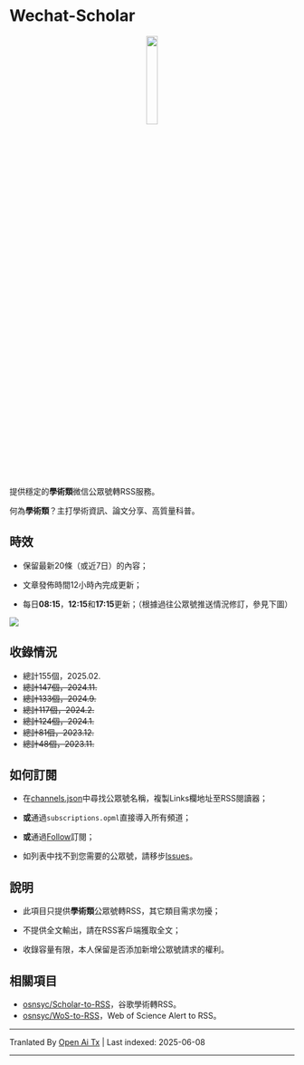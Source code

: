 # Wechat-Scholar

<div align=center>
<img src="https://raw.githubusercontent.com/osnsyc/Wechat-Scholar/refs/heads/main/doc/logo.png" width="20%" height="20%">
</div>

提供穩定的**學術類**微信公眾號轉RSS服務。

何為**學術類**？主打學術資訊、論文分享、高質量科普。

## 時效

- 保留最新20條（或近7日）的內容；

- 文章發佈時間12小時內完成更新；

- 每日**08:15**，**12:15**和**17:15**更新；（根據過往公眾號推送情況修訂，參見下圖）

![](https://raw.githubusercontent.com/osnsyc/Wechat-Scholar/main/doc/push_time.png)

## 收錄情況

- 總計155個，2025.02.
- ~~總計147個，2024.11.~~
- ~~總計133個，2024.9.~~
- ~~總計117個，2024.2.~~
- ~~總計124個，2024.1.~~
- ~~總計81個，2023.12.~~
- ~~總計48個，2023.11.~~

## 如何訂閱

- 在[channels.json](https://raw.githubusercontent.com/osnsyc/Wechat-Scholar/main/channels.json)中尋找公眾號名稱，複製Links欄地址至RSS閱讀器；

- **或**通過`subscriptions.opml`直接導入所有頻道；

- **或**通過[Follow](https://app.follow.is/list/71378259800441856)訂閱；

- 如列表中找不到您需要的公眾號，請移步[Issues](https://github.com/osnsyc/Wechat-Scholar/issues)。

## 說明

- 此項目只提供**學術類**公眾號轉RSS，其它類目需求勿擾；

- 不提供全文輸出，請在RSS客戶端獲取全文；

- 收錄容量有限，本人保留是否添加新增公眾號請求的權利。

## 相關項目

- [osnsyc/Scholar-to-RSS](https://github.com/osnsyc/Scholar-to-RSS)，谷歌學術轉RSS。
- [osnsyc/WoS-to-RSS](https://github.com/osnsyc/WoS-to-RSS)，Web of Science Alert to RSS。

---

Tranlated By [Open Ai Tx](https://github.com/OpenAiTx/OpenAiTx) | Last indexed: 2025-06-08

---